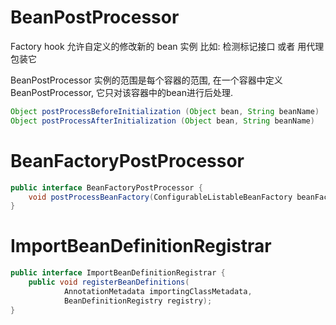 # BeanPostProcessor
Factory hook 允许自定义的修改新的 bean 实例
比如: 检测标记接口 或者 用代理包装它

BeanPostProcessor 实例的范围是每个容器的范围,
在一个容器中定义BeanPostProcessor, 它只对该容器中的bean进行后处理.

```java
Object postProcessBeforeInitialization (Object bean, String beanName)
Object postProcessAfterInitialization (Object bean, String beanName)
```

# BeanFactoryPostProcessor
```java
public interface BeanFactoryPostProcessor {
    void postProcessBeanFactory(ConfigurableListableBeanFactory beanFactory) throws BeansException;
}
```

# ImportBeanDefinitionRegistrar
```java
public interface ImportBeanDefinitionRegistrar {
    public void registerBeanDefinitions(
            AnnotationMetadata importingClassMetadata,
            BeanDefinitionRegistry registry);
}
```
